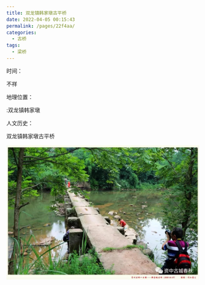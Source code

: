 ```yaml
---
title: 双龙镇韩家墩古平桥
date: 2022-04-05 00:15:43
permalink: /pages/22f4aa/
categories:
  - 古桥
tags:
  - 梁桥 
---
```

时间：

不祥

地理位置：

:双龙镇韩家墩

人文历史：

双龙镇韩家墩古平桥

![双龙镇韩家墩古平桥](/img/photo/41.jpg)
